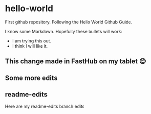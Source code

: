 # hello-world
First github repository. Following the Hello World Github Guide.

I know some Markdown. Hopefully these bullets will work:

 - I am trying this out.
 - I think I will like it.

 
## This change made in **FastHub** on my tablet :blush:

## Some more edits

## readme-edits
Here are my readme-edits branch edits
